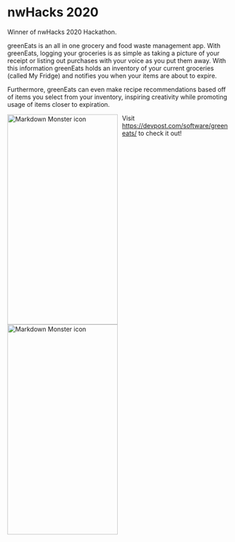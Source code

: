 # nwHacks 2020
Winner of nwHacks 2020 Hackathon.

greenEats is an all in one grocery and food waste management app. With greenEats, logging your groceries is as simple as taking a picture of your receipt or listing out purchases with your voice as you put them away. With this information greenEats holds an inventory of your current groceries (called My Fridge) and notifies you when your items are about to expire. 

Furthermore, greenEats can even make recipe recommendations based off of items you select from your inventory, inspiring creativity while promoting usage of items closer to expiration.

<div class="row">
<img src="https://challengepost-s3-challengepost.netdna-ssl.com/photos/production/software_photos/000/909/198/datas/original.png"
     alt="Markdown Monster icon"
     style="float: left; margin-right: 10px;" height="475" width="250" />
     
<img src="https://challengepost-s3-challengepost.netdna-ssl.com/photos/production/software_photos/000/909/200/datas/gallery.jpg"
     alt="Markdown Monster icon"
     style="float: left; margin-right: 10px;" height="475" width="250" />
</div>


Visit https://devpost.com/software/greeneats/ to check it out!
